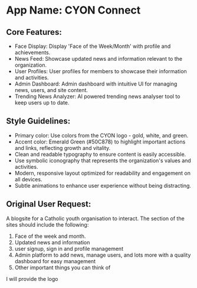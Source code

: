 # **App Name**: CYON Connect

## Core Features:

- Face Display: Display 'Face of the Week/Month' with profile and achievements.
- News Feed: Showcase updated news and information relevant to the organization.
- User Profiles: User profiles for members to showcase their information and activities.
- Admin Dashboard: Admin dashboard with intuitive UI for managing news, users, and site content.
- Trending News Analyzer: AI powered trending news analyser tool to keep users up to date.

## Style Guidelines:

- Primary color: Use colors from the CYON logo - gold, white, and green.
- Accent color: Emerald Green (#50C878) to highlight important actions and links, reflecting growth and vitality.
- Clean and readable typography to ensure content is easily accessible.
- Use symbolic iconography that represents the organization's values and activities.
- Modern, responsive layout optimized for readability and engagement on all devices.
- Subtle animations to enhance user experience without being distracting.

## Original User Request:
A blogsite for a Catholic youth organisation to interact. The section of the sites should include the following:
1. Face of the week and month.
2. Updated news and information
3. user signup, sign in and profile management
4. Admin platform to add news, manage users, and lots more with a quality dashboard for easy management
5. Other important things you can think of

I will provide the logo
  